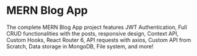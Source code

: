 # MERN Blog App
 The complete MERN Blog App project features JWT Authentication, Full CRUD functionalities with the posts, responsive design, Context API, Custom Hooks, React Router 6, API requests with axios, Custom API from Scratch, Data storage in MongoDB, File system, and more!
